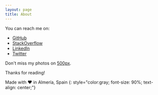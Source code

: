 ```yaml
---
layout: page
title: About
---
```


You can reach me on:

- [GitHub](https://github.com/klashxx)
- [StackOverflow](http://stackoverflow.com/users/1200821/klashxx?tab=profile)
- [LinkedIn](https://linkedin.com/in/juandiegogodoy)
- [Twitter](http://twitter.com/klashxx)

Don't miss my photos on [500px](https://500px.com/juan_diego).

Thanks for reading!   


Made with :heart: in Almería, Spain
{: style="color:gray; font-size: 90%; text-align: center;"}

